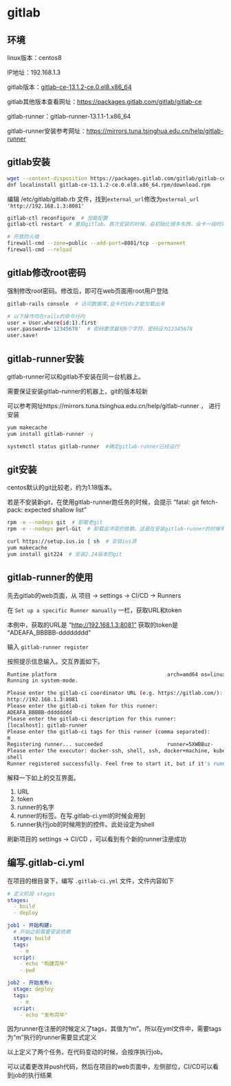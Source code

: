 # gitlab

## 环境

linux版本：centos8

IP地址：192.168.1.3

gitlab版本：[gitlab-ce-13.1.2-ce.0.el8.x86_64](https://packages.gitlab.com/gitlab/gitlab-ce/packages/el/8/gitlab-ce-13.1.2-ce.0.el8.x86_64.rpm)

gitlab其他版本查看网址：https://packages.gitlab.com/gitlab/gitlab-ce

gitlab-runner：gitlab-runner-13.1.1-1.x86_64

gitlab-runner安装参考网址：https://mirrors.tuna.tsinghua.edu.cn/help/gitlab-runner


## gitlab安装

``` bash
wget --content-disposition https://packages.gitlab.com/gitlab/gitlab-ce/packages/el/8/gitlab-ce-13.1.2-ce.0.el8.x86_64.rpm/download.rpm  # 下载安装包
dnf localinstall gitlab-ce-13.1.2-ce.0.el8.x86_64.rpm/download.rpm
```

编辑 /etc/gitlab/gitlab.rb 文件，找到`external_url`修改为`external_url 'http://192.168.1.3:8081'`

``` bash
gitlab-ctl reconfigure  # 加载配置
gitlab-ctl restart  # 重启gitlab。首次安装的时候，会初始化很多东西，会卡一段时间

# 开放防火墙
firewall-cmd --zone=public --add-port=8081/tcp --permanent
firewall-cmd --reload
```


## gitlab修改root密码

强制修改root密码。修改后，即可在web页面用root用户登陆

``` bash
gitlab-rails console  # 访问数据库,会卡约10s才能加载出来

# 以下操作均在rails的命令行内
user = User.where(id:1).first
user.password='12345678'  # 密码要求最短8个字符，密码设为12345678
user.save!
```

## gitlab-runner安装

gitlab-runner可以和gitlab不安装在同一台机器上。

需要保证安装gitlab-runner的机器上，git的版本较新

可以参考网址https://mirrors.tuna.tsinghua.edu.cn/help/gitlab-runner ， 进行安装
``` bash
yum makecache
yum install gitlab-runner -y

systemctl status gitlab-runner  #确定gitlab-runner已经运行
```

## git安装

centos默认的git比较老，约为1.18版本。

若是不安装新git，在使用gitlab-runner跑任务的时候，会提示 “fatal: git fetch-pack: expected shallow list”

``` bash
rpm -e --nodeps git  # 卸载老git
rpm -e --nodeps perl-Git  # 卸载会冲突的依赖。这是在安装gitlab-runner的时候带进来的依赖。

curl https://setup.ius.io | sh  # 安装ius源
yum makecache
yum install git224  # 安装2.24版本的git
```

## gitlab-runner的使用

先去gitlab的web页面，从  项目 -> settings -> CI/CD -> Runners

在 `Set up a specific Runner manually` 一栏，获取URL和token

本例中，获取的URL是 “http://192.168.1.3:8081” 获取的token是 “ADEAFA_BBBBB-dddddddd”

输入 `gitlab-runner register`

按照提示信息输入。交互界面如下。

``` bash
Runtime platform                                    arch=amd64 os=linux pid=14166 revision=6fbc7474 version=13.1.1
Running in system-mode.

Please enter the gitlab-ci coordinator URL (e.g. https://gitlab.com/):
http://192.168.1.3:8081
Please enter the gitlab-ci token for this runner:
ADEAFA_BBBBB-dddddddd
Please enter the gitlab-ci description for this runner:
[localhost]: gitlab-runner
Please enter the gitlab-ci tags for this runner (comma separated):
m
Registering runner... succeeded                     runner=5XWBBuz-
Please enter the executor: docker-ssh, shell, ssh, docker+machine, kubernetes, custom, parallels, virtualbox, docker-ssh+machine, docker:
shell
Runner registered successfully. Feel free to start it, but if it's running already the config should be automatically reloaded!
```

解释一下如上的交互界面。

1. URL
2. token
3. runner的名字
4. runner的标签。在写.gitlab-ci.yml的时候会用到
5. runner执行job的时候用到的控件。此处设定为shell

刷新项目的 settings -> CI/CD ，可以看到有个新的runner注册成功

## 编写.gitlab-ci.yml

在项目的根目录下，编写 `.gitlab-ci.yml` 文件，文件内容如下

``` yml
# 定义阶段 stages
stages:
  - build
  - deploy

job1 - 开始构建:
  # 开始之前需要安装依赖
  stage: build
  tags:
    - m
  script:
    - echo "构建完毕"
    - pwd

job2 - 开始发布:
  stage: deploy
  tags:
    - m
  script:
    - echo "发布完毕"
```

因为runner在注册的时候定义了tags，其值为“m”。所以在yml文件中，需要tags为“m”执行的runner需要显式定义

以上定义了两个任务。在代码变动的时候，会按序执行job。

可以试着更改并push代码，然后在项目的web页面中，左侧部位，CI/CD可以看到job的执行结果